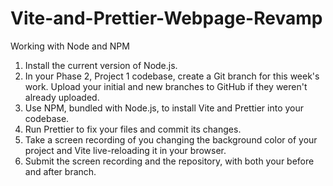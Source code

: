 # Vite-and-Prettier-Webpage-Revamp
Working with Node and NPM

1. Install the current version of Node.js.
2. In your Phase 2, Project 1 codebase, create a Git branch for this week's work. Upload your initial and new branches to GitHub if they weren't already uploaded.
3. Use NPM, bundled with Node.js, to install Vite and Prettier into your codebase.
4. Run Prettier to fix your files and commit its changes.
5. Take a screen recording of you changing the background color of your project and Vite live-reloading it in your browser.
6. Submit the screen recording and the repository, with both your before and after branch.

